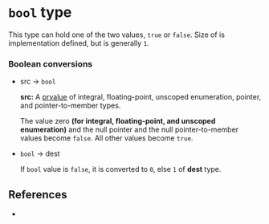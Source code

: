 # `bool` type

This type can hold one of the two values, `true` or `false`. Size of is implementation defined, but is generally `1`.

### Boolean conversions

- src → `bool`
    
    **src:** A [prvalue](https://en.cppreference.com/w/cpp/language/value_category#prvalue) of integral, floating-point, unscoped enumeration, pointer, and pointer-to-member types.
    
    The value zero **(for integral, floating-point, and unscoped enumeration)** and the null pointer and the null pointer-to-member values become `false`. All other values become `true`.

- `bool` → dest
    
    If `bool` value is `false`, it is converted to `0`, else `1` of **dest** type.

## References

- 